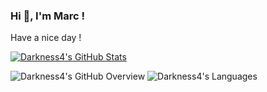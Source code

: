 ### Hi 👋, I'm Marc !

Have a nice day !

[![Darkness4's GitHub Stats](https://github-readme-stats.vercel.app/api?username=Darkness4)](https://github.com/anuraghazra/github-readme-stats)

![Darkness4's GitHub Overview](https://github.com/Darkness4/github-stats-Darkness4/blob/master/generated/overview.svg)
![Darkness4's Languages](https://github.com/Darkness4/github-stats-Darkness4/blob/master/generated/languages.svg)
